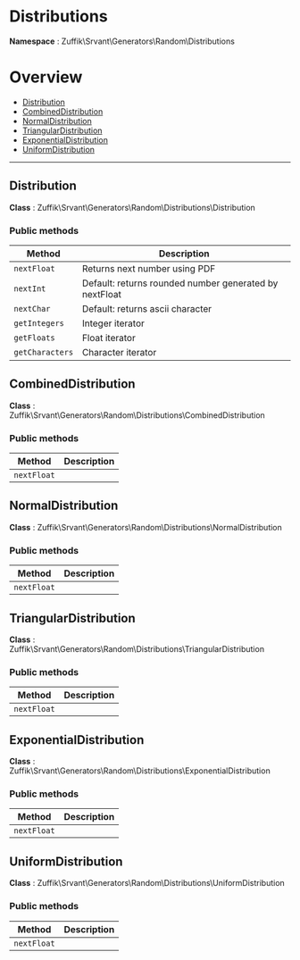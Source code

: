 
# Distributions

**Namespace**  : Zuffik\Srvant\Generators\Random\Distributions

# Overview

- [Distribution](__NAMESPACE__.md#Distribution)
- [CombinedDistribution](__NAMESPACE__.md#CombinedDistribution)
- [NormalDistribution](__NAMESPACE__.md#NormalDistribution)
- [TriangularDistribution](__NAMESPACE__.md#TriangularDistribution)
- [ExponentialDistribution](__NAMESPACE__.md#ExponentialDistribution)
- [UniformDistribution](__NAMESPACE__.md#UniformDistribution)


---
<a name="Distribution"></a>
## Distribution

**Class**  : Zuffik\Srvant\Generators\Random\Distributions\Distribution

### Public methods

| Method | Description |
|---|---|
| `nextFloat` | Returns next number using PDF |
| `nextInt` | Default: returns rounded number generated by nextFloat |
| `nextChar` | Default: returns ascii character |
| `getIntegers` | Integer iterator |
| `getFloats` | Float iterator |
| `getCharacters` | Character iterator |

<a name="CombinedDistribution"></a>
## CombinedDistribution

**Class**  : Zuffik\Srvant\Generators\Random\Distributions\CombinedDistribution

### Public methods

| Method | Description |
|---|---|
| `nextFloat` |  |

<a name="NormalDistribution"></a>
## NormalDistribution

**Class**  : Zuffik\Srvant\Generators\Random\Distributions\NormalDistribution

### Public methods

| Method | Description |
|---|---|
| `nextFloat` |  |

<a name="TriangularDistribution"></a>
## TriangularDistribution

**Class**  : Zuffik\Srvant\Generators\Random\Distributions\TriangularDistribution

### Public methods

| Method | Description |
|---|---|
| `nextFloat` |  |

<a name="ExponentialDistribution"></a>
## ExponentialDistribution

**Class**  : Zuffik\Srvant\Generators\Random\Distributions\ExponentialDistribution

### Public methods

| Method | Description |
|---|---|
| `nextFloat` |  |

<a name="UniformDistribution"></a>
## UniformDistribution

**Class**  : Zuffik\Srvant\Generators\Random\Distributions\UniformDistribution

### Public methods

| Method | Description |
|---|---|
| `nextFloat` |  |

